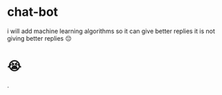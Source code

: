 # chat-bot
i will add machine learning algorithms so it can give better replies
it is not giving better replies 😔
# 😭
.